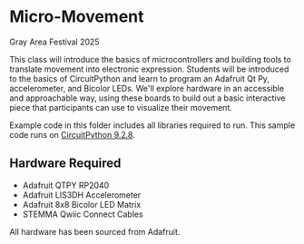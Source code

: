 # Micro-Movement 
Gray Area Festival 2025 

This class will introduce the basics of microcontrollers and building
tools to translate movement into electronic expression. Students will
be introduced to the basics of CircuitPython and learn to program an
Adafruit Qt Py, accelerometer, and Bicolor LEDs. We'll explore
hardware in an accessible and approachable way, using these boards
to build out a basic interactive piece that participants can use to
visualize their movement.

Example code in this folder includes all libraries required to run. This sample code runs on [CircuitPython 9.2.8](https://circuitpython.org).

## Hardware Required

- Adafruit QTPY RP2040 
- Adafruit LIS3DH Accelerometer 
- Adafruit 8x8 Bicolor LED Matrix 
- STEMMA Qwiic Connect Cables 

All hardware has been sourced from Adafruit. 
